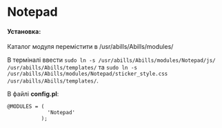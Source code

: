 # Notepad

#### Установка:
Каталог модуля перемістити в /usr/abills/Abills/modules/

В терміналі ввести ```sudo ln -s /usr/abills/Abills/modules/Notepad/js/ /usr/abills/Abills/templates/``` та ```sudo ln -s /usr/abills/Abills/modules/Notepad/sticker_style.css /usr/abills/Abills/templates/```.


В файлі **config.pl**:
```
@MODULES = (
             'Notepad'
           );
```
